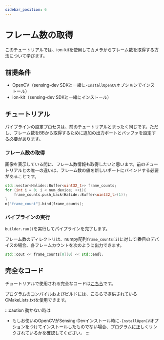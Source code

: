 ```yaml
---
sidebar_position: 6
---
```


# フレーム数の取得

このチュートリアルでは、ion-kitを使用してカメラからフレーム数を取得する方法について学びます。

## 前提条件

* OpenCV（sensing-dev SDKと一緒に`-InstallOpenCV`オプションでインストール）
* ion-kit（sensing-dev SDKと一緒にインストール）

## チュートリアル

パイプラインの設定プロセスは、前のチュートリアルとまったく同じです。ただし、フレーム数をBBから取得するために追加の出力ポートとバッファを設定する必要があります。

### フレーム数の取得

画像を表示している間に、フレーム数情報も取得したいと思います。前のチュートリアルとの唯一の違いは、フレーム数の値を新しいポートにバインドする必要があることです。

```c++
std::vector<Halide::Buffer<uint32_t>> frame_counts;
for (int i = 0; i < num_device; ++i){
    frame_counts.push_back(Halide::Buffer<uint32_t>(1));
}
n["frame_count"].bind(frame_counts);
```

### パイプラインの実行

`builder.run()`を実行してパイプラインを完了します。

フレーム数のディレクトリは、numpy配列`frame_counts[i]`に対してi番目のデバイスの場合、各フレームカウントを次のように出力できます。

```c++
std::cout << frame_counts[0](0) << std::endl;
```

## 完全なコード

チュートリアルで使用される完全なコードは[こちら](https://github.com/Sensing-Dev/tutorials/blob/main/cpp/src/tutorial3_getting_frame_count.cpp)です。

プログラムのコンパイルおよびビルドには、[こちら](https://github.com/Sensing-Dev/tutorials/blob/main/cpp/CMAKELists.txt)で提供されているCMakeLists.txtを使用できます。

:::caution 動かない時は
* もしお使いのOpenCVがSensing-Devインストール時に`-InstallOpenCV`オプションをつけてインストールしたものでない場合、プログラムに正しくリンクされているかを確認してください。
:::